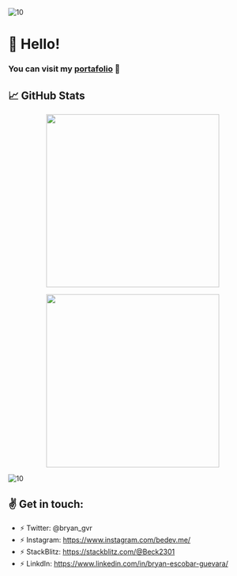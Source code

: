 ![10](https://i.ibb.co/qJdxXS0/Dise-o-sin-t-tulo.gif)
# 👋 Hello!
### You can visit my [portafolio](http://bedev.me) :rocket:

## &#x1f4c8; GitHub Stats
<p align='center'>
 <a href="#"><img src="https://github-readme-stats.vercel.app/api?username=beck2301&show_icons=true&count_private=true&theme=dark" width="350"></a>
 </p>
 <p align='center'>
  <a href="#"><img src="https://github-readme-stats.vercel.app/api/top-langs/?username=beck2301&layout=compact&theme=tokyonight" width="350"></a>
 </p>


![10](https://i.ibb.co/qJdxXS0/Dise-o-sin-t-tulo.gif)
## :v: Get in touch: 
* :zap: Twitter: @bryan_gvr 
* :zap: Instagram: https://www.instagram.com/bedev.me/
* :zap: StackBlitz: https://stackblitz.com/@Beck2301
* :zap: LinkdIn: https://www.linkedin.com/in/bryan-escobar-guevara/
